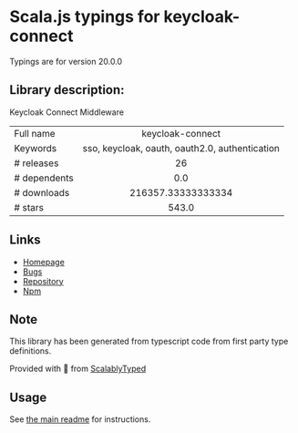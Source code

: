 
# Scala.js typings for keycloak-connect

Typings are for version 20.0.0

## Library description:
Keycloak Connect Middleware

|                    |                 |
| ------------------ | :-------------: |
| Full name          | keycloak-connect |
| Keywords           | sso, keycloak, oauth, oauth2.0, authentication |
| # releases         | 26 |
| # dependents       | 0.0 |
| # downloads        | 216357.33333333334 |
| # stars            | 543.0 |

## Links
- [Homepage](http://keycloak.org)
- [Bugs](https://github.com/keycloak/keycloak-nodejs-connect/issues)
- [Repository](https://github.com/keycloak/keycloak-nodejs-connect)
- [Npm](https://www.npmjs.com/package/keycloak-connect)
    


## Note
This library has been generated from typescript code from first party type definitions.

Provided with :purple_heart: from [ScalablyTyped](https://github.com/oyvindberg/ScalablyTyped)

## Usage
See [the main readme](../../readme.md) for instructions.


